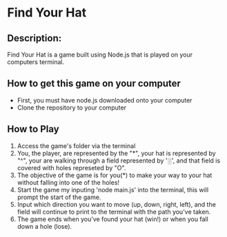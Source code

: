 # Find Your Hat

## Description:
Find Your Hat is a game built using Node.js that is played on your computers terminal.

## How to get this game on your computer
- First, you must have node.js downloaded onto your computer
- Clone the repository to your computer

## How to Play
1. Access the game's folder via the terminal
2. You, the player, are represented by the "*", your hat is represented by "^", your are walking through a field represented by '░', and that field is covered with holes represeted by "O".
3. The objective of the game is for you(*) to make your way to your hat without falling into one of the holes!
4. Start the game my inputing 'node main.js' into the terminal, this will prompt the start of the game.
5. Input which direction you want to move (up, down, right, left), and the field will continue to print to the terminal with the path you've taken.
6. The game ends when you've found your hat (win!) or when you fall down a hole (lose).
